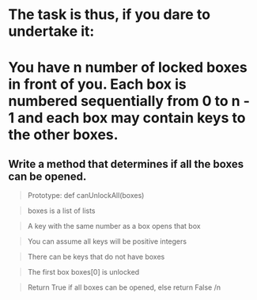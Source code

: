 # The task is thus, if you dare to undertake it:

# You have n number of locked boxes in front of you. Each box is numbered sequentially from 0 to n - 1 and each box may contain keys to the other boxes.

## Write a method that determines if all the boxes can be opened.

> Prototype: def canUnlockAll(boxes)


> boxes is a list of lists


> A key with the same number as a box opens that box


> You can assume all keys will be positive integers


> There can be keys that do not have boxes


> The first box boxes[0] is unlocked


> Return True if all boxes can be opened, else return False /n

